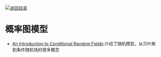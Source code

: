 [![返回目录](https://user-images.githubusercontent.com/5803001/38079637-ff0abcf0-3371-11e8-9b76-ad651620afc7.jpg)](https://github.com/wxyyxc1992/Awesome-Lists) 
 
 
# 概率图模型

 - [An Introduction to Conditional Random Fields](http://homepages.inf.ed.ac.uk/csutton/publications/crftut-fnt.pdf):介绍了随机模型，从贝叶斯到条件随机场的很多概念
